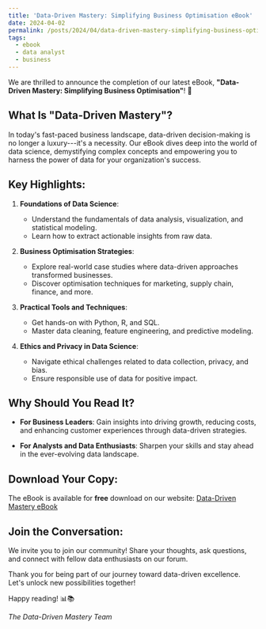 ```yaml
---
title: 'Data-Driven Mastery: Simplifying Business Optimisation eBook'
date: 2024-04-02
permalink: /posts/2024/04/data-driven-mastery-simplifying-business-optimisation/
tags:
  - ebook
  - data analyst
  - business
---
```

We are thrilled to announce the completion of our latest eBook, **"Data-Driven Mastery: Simplifying Business Optimisation"**! 🚀

What Is "Data-Driven Mastery"?
------------------------------

In today's fast-paced business landscape, data-driven decision-making is no longer a luxury---it's a necessity. Our eBook dives deep into the world of data science, demystifying complex concepts and empowering you to harness the power of data for your organization's success.

Key Highlights:
---------------

1.  **Foundations of Data Science**:

    -   Understand the fundamentals of data analysis, visualization, and statistical modeling.
    -   Learn how to extract actionable insights from raw data.
2.  **Business Optimisation Strategies**:

    -   Explore real-world case studies where data-driven approaches transformed businesses.
    -   Discover optimisation techniques for marketing, supply chain, finance, and more.
3.  **Practical Tools and Techniques**:

    -   Get hands-on with Python, R, and SQL.
    -   Master data cleaning, feature engineering, and predictive modeling.
4.  **Ethics and Privacy in Data Science**:

    -   Navigate ethical challenges related to data collection, privacy, and bias.
    -   Ensure responsible use of data for positive impact.

Why Should You Read It?
-----------------------

-   **For Business Leaders**: Gain insights into driving growth, reducing costs, and enhancing customer experiences through data-driven strategies.

-   **For Analysts and Data Enthusiasts**: Sharpen your skills and stay ahead in the ever-evolving data landscape.

Download Your Copy:
-------------------

The eBook is available for **free** download on our website: [Data-Driven Mastery eBook](/publication/2024-03-28-simplifying-business-optimisation)

Join the Conversation:
----------------------

We invite you to join our community! Share your thoughts, ask questions, and connect with fellow data enthusiasts on our forum.

Thank you for being part of our journey toward data-driven excellence. Let's unlock new possibilities together!

Happy reading! 📊📚

*The Data-Driven Mastery Team*